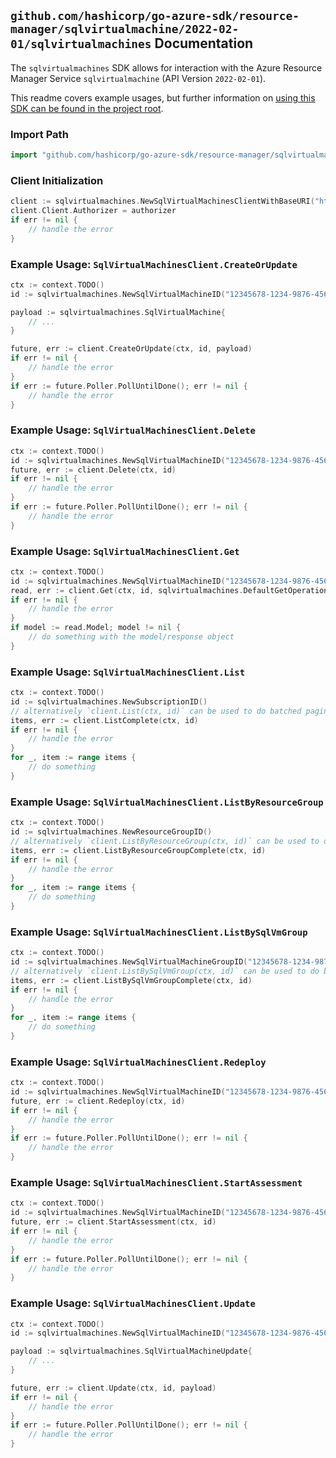 
## `github.com/hashicorp/go-azure-sdk/resource-manager/sqlvirtualmachine/2022-02-01/sqlvirtualmachines` Documentation

The `sqlvirtualmachines` SDK allows for interaction with the Azure Resource Manager Service `sqlvirtualmachine` (API Version `2022-02-01`).

This readme covers example usages, but further information on [using this SDK can be found in the project root](https://github.com/hashicorp/go-azure-sdk/tree/main/docs).

### Import Path

```go
import "github.com/hashicorp/go-azure-sdk/resource-manager/sqlvirtualmachine/2022-02-01/sqlvirtualmachines"
```


### Client Initialization

```go
client := sqlvirtualmachines.NewSqlVirtualMachinesClientWithBaseURI("https://management.azure.com")
client.Client.Authorizer = authorizer
if err != nil {
	// handle the error
}
```


### Example Usage: `SqlVirtualMachinesClient.CreateOrUpdate`

```go
ctx := context.TODO()
id := sqlvirtualmachines.NewSqlVirtualMachineID("12345678-1234-9876-4563-123456789012", "example-resource-group", "sqlVirtualMachineValue")

payload := sqlvirtualmachines.SqlVirtualMachine{
	// ...
}

future, err := client.CreateOrUpdate(ctx, id, payload)
if err != nil {
	// handle the error
}
if err := future.Poller.PollUntilDone(); err != nil {
	// handle the error
}
```


### Example Usage: `SqlVirtualMachinesClient.Delete`

```go
ctx := context.TODO()
id := sqlvirtualmachines.NewSqlVirtualMachineID("12345678-1234-9876-4563-123456789012", "example-resource-group", "sqlVirtualMachineValue")
future, err := client.Delete(ctx, id)
if err != nil {
	// handle the error
}
if err := future.Poller.PollUntilDone(); err != nil {
	// handle the error
}
```


### Example Usage: `SqlVirtualMachinesClient.Get`

```go
ctx := context.TODO()
id := sqlvirtualmachines.NewSqlVirtualMachineID("12345678-1234-9876-4563-123456789012", "example-resource-group", "sqlVirtualMachineValue")
read, err := client.Get(ctx, id, sqlvirtualmachines.DefaultGetOperationOptions())
if err != nil {
	// handle the error
}
if model := read.Model; model != nil {
	// do something with the model/response object
}
```


### Example Usage: `SqlVirtualMachinesClient.List`

```go
ctx := context.TODO()
id := sqlvirtualmachines.NewSubscriptionID()
// alternatively `client.List(ctx, id)` can be used to do batched pagination
items, err := client.ListComplete(ctx, id)
if err != nil {
	// handle the error
}
for _, item := range items {
	// do something
}
```


### Example Usage: `SqlVirtualMachinesClient.ListByResourceGroup`

```go
ctx := context.TODO()
id := sqlvirtualmachines.NewResourceGroupID()
// alternatively `client.ListByResourceGroup(ctx, id)` can be used to do batched pagination
items, err := client.ListByResourceGroupComplete(ctx, id)
if err != nil {
	// handle the error
}
for _, item := range items {
	// do something
}
```


### Example Usage: `SqlVirtualMachinesClient.ListBySqlVmGroup`

```go
ctx := context.TODO()
id := sqlvirtualmachines.NewSqlVirtualMachineGroupID("12345678-1234-9876-4563-123456789012", "example-resource-group", "sqlVirtualMachineGroupValue")
// alternatively `client.ListBySqlVmGroup(ctx, id)` can be used to do batched pagination
items, err := client.ListBySqlVmGroupComplete(ctx, id)
if err != nil {
	// handle the error
}
for _, item := range items {
	// do something
}
```


### Example Usage: `SqlVirtualMachinesClient.Redeploy`

```go
ctx := context.TODO()
id := sqlvirtualmachines.NewSqlVirtualMachineID("12345678-1234-9876-4563-123456789012", "example-resource-group", "sqlVirtualMachineValue")
future, err := client.Redeploy(ctx, id)
if err != nil {
	// handle the error
}
if err := future.Poller.PollUntilDone(); err != nil {
	// handle the error
}
```


### Example Usage: `SqlVirtualMachinesClient.StartAssessment`

```go
ctx := context.TODO()
id := sqlvirtualmachines.NewSqlVirtualMachineID("12345678-1234-9876-4563-123456789012", "example-resource-group", "sqlVirtualMachineValue")
future, err := client.StartAssessment(ctx, id)
if err != nil {
	// handle the error
}
if err := future.Poller.PollUntilDone(); err != nil {
	// handle the error
}
```


### Example Usage: `SqlVirtualMachinesClient.Update`

```go
ctx := context.TODO()
id := sqlvirtualmachines.NewSqlVirtualMachineID("12345678-1234-9876-4563-123456789012", "example-resource-group", "sqlVirtualMachineValue")

payload := sqlvirtualmachines.SqlVirtualMachineUpdate{
	// ...
}

future, err := client.Update(ctx, id, payload)
if err != nil {
	// handle the error
}
if err := future.Poller.PollUntilDone(); err != nil {
	// handle the error
}
```
